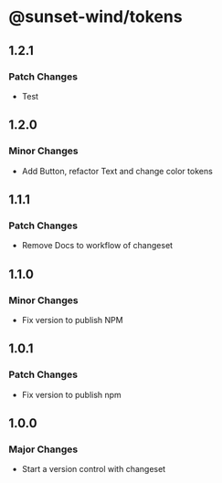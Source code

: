 # @sunset-wind/tokens

## 1.2.1

### Patch Changes

- Test

## 1.2.0

### Minor Changes

- Add Button, refactor Text and change color tokens

## 1.1.1

### Patch Changes

- Remove Docs to workflow of changeset

## 1.1.0

### Minor Changes

- Fix version to publish NPM

## 1.0.1

### Patch Changes

- Fix version to publish npm

## 1.0.0

### Major Changes

- Start a version control with changeset

